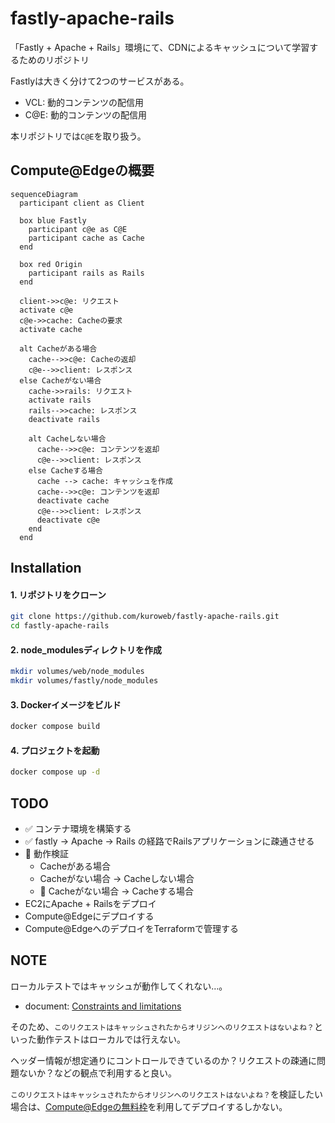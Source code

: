 # fastly-apache-rails

「Fastly + Apache + Rails」環境にて、CDNによるキャッシュについて学習するためのリポジトリ

Fastlyは大きく分けて2つのサービスがある。

- VCL: 動的コンテンツの配信用
- C@E: 動的コンテンツの配信用

本リポジトリでは`C@E`を取り扱う。

## Compute@Edgeの概要

```mermaid
sequenceDiagram
  participant client as Client

  box blue Fastly
    participant c@e as C@E
    participant cache as Cache
  end

  box red Origin
    participant rails as Rails
  end

  client->>c@e: リクエスト
  activate c@e
  c@e->>cache: Cacheの要求
  activate cache

  alt Cacheがある場合
    cache-->>c@e: Cacheの返却
    c@e-->>client: レスポンス
  else Cacheがない場合
    cache->>rails: リクエスト
    activate rails
    rails-->>cache: レスポンス
    deactivate rails

    alt Cacheしない場合
      cache-->>c@e: コンテンツを返却
      c@e-->>client: レスポンス
    else Cacheする場合
      cache --> cache: キャッシュを作成
      cache-->>c@e: コンテンツを返却
      deactivate cache
      c@e-->>client: レスポンス
      deactivate c@e
    end
  end
```

## Installation

#### 1. リポジトリをクローン

```bash
git clone https://github.com/kuroweb/fastly-apache-rails.git
cd fastly-apache-rails
```

#### 2. node_modulesディレクトリを作成

```bash
mkdir volumes/web/node_modules
mkdir volumes/fastly/node_modules
```

#### 3. Dockerイメージをビルド

```bash
docker compose build
```

#### 4. プロジェクトを起動

```bash
docker compose up -d
```

## TODO

- ✅ コンテナ環境を構築する
- ✅ fastly -> Apache -> Rails の経路でRailsアプリケーションに疎通させる
- 🏃‍ 動作検証
  - Cacheがある場合
  - Cacheがない場合 -> Cacheしない場合
  - 🏃‍ Cacheがない場合 -> Cacheする場合
- EC2にApache + Railsをデプロイ
- Compute@Edgeにデプロイする
- Compute@EdgeへのデプロイをTerraformで管理する

## NOTE

ローカルテストではキャッシュが動作してくれない…。

- document: [Constraints and limitations](https://developer.fastly.com/learning/compute/testing/#constraints-and-limitations-1)

そのため、`このリクエストはキャッシュされたからオリジンへのリクエストはないよね？`といった動作テストはローカルでは行えない。

ヘッダー情報が想定通りにコントロールできているのか？リクエストの疎通に問題ないか？などの観点で利用すると良い。

`このリクエストはキャッシュされたからオリジンへのリクエストはないよね？`を検証したい場合は、[Compute@Edgeの無料枠](https://docs.fastly.com/ja/guides/account-types?_fsi=YEHmEZXH&_fsi=YEHmEZXH)を利用してデプロイするしかない。
